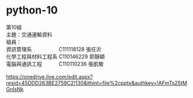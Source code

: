 # python-10
第10組<br>
主題：交通運輸資料<br>
組員：<br>
資訊管理系 　　　　　C111118128 張任沂<br>
化學工程與材料工程系 C110146229 郭靜穎<br>
電腦與通訊工程 　　　C110110236 張凱畯<br>
<br>
https://onedrive.live.com/edit.aspx?resid=45DDD263BE2759C2!130&ithint=file%2cpptx&authkey=!AFmTs25tMGnlsNk
